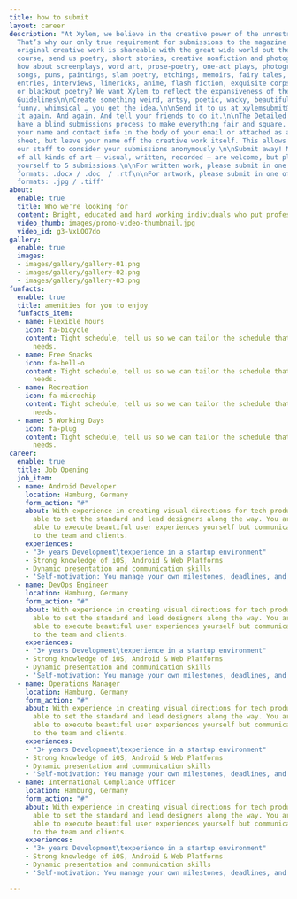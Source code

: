 ```yaml
---
title: how to submit
layout: career
description: "At Xylem, we believe in the creative power of the unrestrained imagination.
  That’s why our only true requirement for submissions to the magazine is that your
  original creative work is shareable with the great wide world out there. \n\nOf
  course, send us poetry, short stories, creative nonfiction and photography. But
  how about screenplays, word art, prose-poetry, one-act plays, photographed sculpture,
  songs, puns, paintings, slam poetry, etchings, memoirs, fairy tales, cartoons, journal
  entries, interviews, limericks, anime, flash fiction, exquisite corpses, collages,
  or blackout poetry? We want Xylem to reflect the expansiveness of the artistic mind.\n\nGeneral
  Guidelines\n\nCreate something weird, artsy, poetic, wacky, beautiful, terrifying,
  funny, whimsical … you get the idea.\n\nSend it to us at xylemsubmit@gmail.com.\n\nDo
  it again. And again. And tell your friends to do it.\n\nThe Detailed Requirements\n\nWe
  have a blind submissions process to make everything fair and square. Please include
  your name and contact info in the body of your email or attached as a separate cover
  sheet, but leave your name off the creative work itself. This allows for all of
  our staff to consider your submissions anonymously.\n\nSubmit away! Multiple submissions
  of all kinds of art — visual, written, recorded — are welcome, but please limit
  yourself to 5 submissions.\n\nFor written work, please submit in one of the following
  formats: .docx / .doc  / .rtf\n\nFor artwork, please submit in one of the following
  formats: .jpg / .tiff"
about:
  enable: true
  title: Who we're looking for
  content: Bright, educated and hard working individuals who put professionalism first.
  video_thumb: images/promo-video-thumbnail.jpg
  video_id: g3-VxLQO7do
gallery:
  enable: true
  images:
  - images/gallery/gallery-01.png
  - images/gallery/gallery-02.png
  - images/gallery/gallery-03.png
funfacts:
  enable: true
  title: amenities for you to enjoy
  funfacts_item:
  - name: Flexible hours
    icon: fa-bicycle
    content: Tight schedule, tell us so we can tailor the schedule that fits your
      needs.
  - name: Free Snacks
    icon: fa-bell-o
    content: Tight schedule, tell us so we can tailor the schedule that fits your
      needs.
  - name: Recreation
    icon: fa-microchip
    content: Tight schedule, tell us so we can tailor the schedule that fits your
      needs.
  - name: 5 Working Days
    icon: fa-plug
    content: Tight schedule, tell us so we can tailor the schedule that fits your
      needs.
career:
  enable: true
  title: Job Opening
  job_item:
  - name: Android Developer
    location: Hamburg, Germany
    form_action: "#"
    about: With experience in creating visual directions for tech products, you are
      able to set the standard and lead designers along the way. You are not only
      able to execute beautiful user experiences yourself but communicate those concepts
      to the team and clients.
    experiences:
    - "3+ years Development\texperience in a startup environment"
    - Strong knowledge of iOS, Android & Web Platforms
    - Dynamic presentation and communication skills
    - 'Self-motivation: You manage your own milestones, deadlines, and priorities'
  - name: DevOps Engineer
    location: Hamburg, Germany
    form_action: "#"
    about: With experience in creating visual directions for tech products, you are
      able to set the standard and lead designers along the way. You are not only
      able to execute beautiful user experiences yourself but communicate those concepts
      to the team and clients.
    experiences:
    - "3+ years Development\texperience in a startup environment"
    - Strong knowledge of iOS, Android & Web Platforms
    - Dynamic presentation and communication skills
    - 'Self-motivation: You manage your own milestones, deadlines, and priorities'
  - name: Operations Manager
    location: Hamburg, Germany
    form_action: "#"
    about: With experience in creating visual directions for tech products, you are
      able to set the standard and lead designers along the way. You are not only
      able to execute beautiful user experiences yourself but communicate those concepts
      to the team and clients.
    experiences:
    - "3+ years Development\texperience in a startup environment"
    - Strong knowledge of iOS, Android & Web Platforms
    - Dynamic presentation and communication skills
    - 'Self-motivation: You manage your own milestones, deadlines, and priorities'
  - name: International Compliance Officer
    location: Hamburg, Germany
    form_action: "#"
    about: With experience in creating visual directions for tech products, you are
      able to set the standard and lead designers along the way. You are not only
      able to execute beautiful user experiences yourself but communicate those concepts
      to the team and clients.
    experiences:
    - "3+ years Development\texperience in a startup environment"
    - Strong knowledge of iOS, Android & Web Platforms
    - Dynamic presentation and communication skills
    - 'Self-motivation: You manage your own milestones, deadlines, and priorities'

---
```

